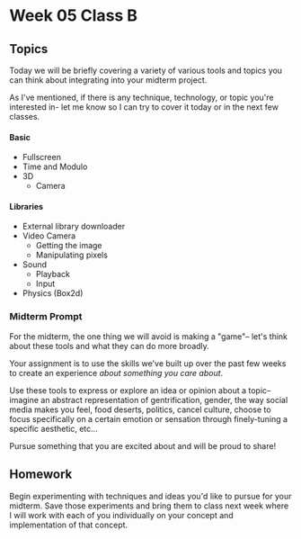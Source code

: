# Week 05 Class B

## Topics

Today we will be briefly covering a variety of various tools and topics you can think about integrating into your midterm project.

As I've mentioned, if there is any technique, technology, or topic you're interested in- let me know so I can try to cover it today or in the next few classes.

#### Basic
* Fullscreen
* Time and Modulo
* 3D
  * Camera

#### Libraries
* External library downloader
* Video Camera
  * Getting the image
  * Manipulating pixels
* Sound
  * Playback
  * Input
* Physics (Box2d)

### Midterm Prompt

For the midterm, the one thing we will avoid is making a "game"– let's think about these tools and what they can do more broadly.

Your assignment is to use the skills we've built up over the past few weeks to create an experience *about something you care about*.

Use these tools to express or explore an idea or opinion about a topic– imagine an abstract representation of gentrification, gender, the way social media makes you feel, food deserts, politics, cancel culture, choose to focus specifically on a certain emotion or sensation through finely-tuning a specific aesthetic, etc...

Pursue something that you are excited about and will be proud to share!

## Homework

Begin experimenting with techniques and ideas you'd like to pursue for your midterm. Save those experiments and bring them to class next week where I will work with each of you individually on your concept and implementation of that concept.
